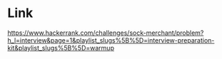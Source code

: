# Link

https://www.hackerrank.com/challenges/sock-merchant/problem?h_l=interview&page=1&playlist_slugs%5B%5D=interview-preparation-kit&playlist_slugs%5B%5D=warmup
